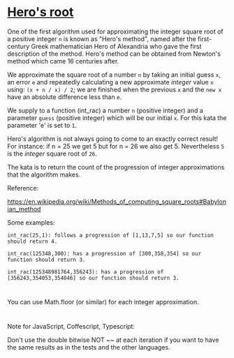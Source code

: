 # [Hero's root](https://www.codewars.com/kata/heros-root "https://www.codewars.com/kata/55efecb8680f47654c000095")

One of the first algorithm used for approximating the integer square root of a positive integer `n` is known as "Hero's method", 
named after the first-century Greek mathematician Hero of Alexandria who gave the first description
of the method. Hero's method can be obtained from Newton's method which came 16 centuries after. 

We approximate the square root of a number `n` by taking an initial guess `x`, an error `e` and repeatedly calculating a new approximate *integer* value `x` using: `(x + n / x) / 2`; we are finished when the previous `x` and the `new x` have an absolute difference less than `e`.

We supply to a function (int_rac) a number `n` (positive integer) and a parameter `guess` (positive integer) which will be our initial `x`. For this kata the parameter 'e' is set to `1`.

Hero's algorithm is not always going to come to an exactly correct result! For instance: if n = 25 we get 5 but for n = 26 we also get 5. Nevertheless `5` is the *integer* square root of `26`.

The kata is to return the count of the progression of integer approximations that the algorithm makes.

Reference:

<https://en.wikipedia.org/wiki/Methods_of_computing_square_roots#Babylonian_method>

Some examples:
```
int_rac(25,1): follows a progression of [1,13,7,5] so our function should return 4.

int_rac(125348,300): has a progression of [300,358,354] so our function should return 3.

int_rac(125348981764,356243): has a progression of [356243,354053,354046] so our function should return 3.
```

#

You can use Math.floor (or similar) for each integer approximation.
 
#

Note for JavaScript, Coffescript, Typescript:

Don't use the double bitwise NOT ~~ at each iteration if you want to have the same results as in the tests and the other languages. 
